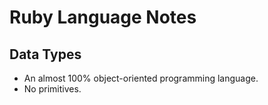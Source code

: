 # Ruby Language Notes


## Data Types

- An almost 100% object-oriented programming language.
- No primitives.


